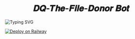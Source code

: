 <h1 align="center">
  𝑫𝑸-𝑻𝒉𝒆-𝑭𝒊𝒍𝒆-𝑫𝒐𝒏𝒐𝒓 𝑩𝒐𝒕
</h1>

![Typing SVG](https://readme-typing-svg.herokuapp.com/?lines=#🇩‌🇪‌🇵‌🇱‌🇴‌🇾‌+🇹‌🇴‌+🇷‌🇦‌🇮‌🇱‌🇼‌🇦‌🇾‌;》+》+》+》+》+》+》;α+тєℓєgяαм+вσт+яєρσ+ву+ʝƲρ𝖏ϯ𝛆Ɽ+тg;●+●+●+●+●)
</p>

[![Deploy on Railway](https://railway.app/button.svg)](https://railway.app/template/3jjb-f?referralCode=Xt40yB)
